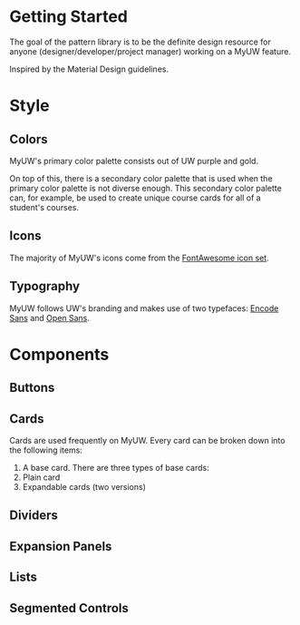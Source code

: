 # Getting Started

The goal of the pattern library is to be the definite design resource for anyone (designer/developer/project manager) working on a MyUW feature.

Inspired by the Material Design guidelines.

# Style

## Colors
MyUW's primary color palette consists out of UW purple and gold.

On top of this, there is a secondary color palette that is used when the primary color palette is not diverse enough. This secondary color palette can, for example, be used to create unique course cards for all of a student's courses.

## Icons
The majority of MyUW's icons come from the [FontAwesome icon set](http://fontawesome.io/). 

## Typography
MyUW follows UW's branding and makes use of two typefaces: [Encode Sans](https://www.washington.edu/brand/files/2014/09/Encode-Sans.zip) and [Open Sans](https://fonts.google.com/specimen/Open+Sans).

# Components
## Buttons
## Cards
Cards are used frequently on MyUW. Every card can be broken down into the following items:
 1. A base card. There are three types of base cards:
   1. Plain card
   2. Expandable cards (two versions)


## Dividers
## Expansion Panels
## Lists
## Segmented Controls
